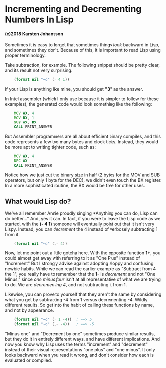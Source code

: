 # Incrementing and Decrementing Numbers In Lisp
#### (c)2018 Karsten Johansson

Sometimes it is easy to forget that sometimes things *look* backward in Lisp, and sometimes they don't. Because of this, it is important to read Lisp using proper terminology.

Take subtraction, for example. The following snippet should be pretty clear, and its result not very surprising.

```lisp
    (format nil "~d" (- 4 1))
```

If your Lisp is anything like mine, you should get **"3"** as the answer.

In Intel assembler (which I only use because it is simpler to follow for these examples), the generated code would look something like the following:

```asm
    MOV AX, 4
    MOV BX, 1
    SUB AX, BX
    CALL PRINT_ANSWER
```
But Assembler programmers are all about efficient binary compiles, and this code represents a few too many bytes and clock ticks. Instead, they would be more apt to writing tighter code, such as:

```asm
    MOV AX, 4
    DEC AX
    CALL PRINT_ANSWER
```

Notice how we just cut the binary size in half (2 bytes for the MOV and SUB operators, but only 1 byte for the DEC), we didn't even touch the BX register. In a more sophisticated routine, the BX would be free for other uses.

## What would Lisp do?

We've all remember Annie proudly singing *Anything you can do, Lisp can do better..." And, yes it can. In fact, if you were to leave the Lisp code as we started, with the **(- 4 1)** someone will eventually point out that it isn't very Lispy. Instead, you can *decrement* the 4 instead of verbosely subtracting 1 from it.

```lisp
    (format nil "~d" (1- 4))
```

Now, let me point out a little gotcha here. With the opposite function **1+**, you could almost get away with referring to it as "One Plus" instead of "Increment" But I strongly advise against adopting sloppy and confusing newbie habits. While we can read the earlier example as "Subtract from 4 the 1", you really have to remember that the **1-** is *decrement* and not "One Minus," since *one minus four* isn't at all representative of what we are trying to do. We are *decrementing 4*, and not subtracting it from 1. 

Likewise, you can prove to yourself that they aren't the same by considering what you get by subtracting -4 from 1 versus decrementing -4. Wildly different results. So get into the habit of calling these functions by name, and not by appearance.

```lisp
    (format nil "~d" (- 1 -4))  ; ==> 5
    (format nil "~d" (1- -4))   ; ==> -5
```

"Minus one" and "Decrement by one" sometimes produce similar results, but they do it in entirely different ways, and have different implications. And now you know why Lisp uses the terms "increment" and "decrement" instead of their visual representations "one plus" and "one minus". It only looks backward when you read it wrong, and don't consider how each is evaluated or compiled.
